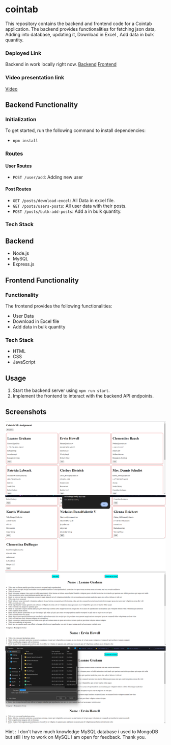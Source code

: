 # cointab
 

This repository contains the backend and frontend code for a Cointab application. 
The backend provides functionalities for fetching json data, Adding into database, updating it, Download in Excel , Add data in bulk quantity. 

### Deployed Link
Backend in work locally right now.
 [Backend](http://localhost:8080) 
 [Frontend](https://cointabapp.netlify.app/)

 ### Video presentation link
 [Video](https://drive.google.com/file/d/1pgvN8R_qyYzyMqVBFisspBmwJ4rr7TU2/view?usp=sharing)
 
## Backend Functionality

### Initialization
To get started, run the following command to install dependencies:
 - `npm install`
 
### Routes

#### User Routes
- `POST /user/add`: Adding new user

#### Post Routes
- `GET /posts/download-excel`: All Data in excel file.
- `GET /posts/users-posts`: All user data with their posts.
- `POST /posts/bulk-add-posts`: Add a in bulk quantity.


### Tech Stack

## Backend
- Node.js
- MySQL
- Express.js

## Frontend Functionality

### Functionality
The frontend provides the following functionalities:
- User Data
- Download in Excel file
- Add data in bulk quantity

### Tech Stack
- HTML
- CSS
- JavaScript

## Usage
1. Start the backend server using `npm run start`.
2. Implement the frontend to interact with the backend API endpoints.

## Screenshots
![Home Page](/Images//Home%20page.png) 
![Add User](/Images/Add%20user.png)
![Post Page](/Images/post%20page.png)
![Download in Excel](/Images/download%20in%20excel.png)

Hint : I don't have much knowledge MySQL database i used to MongoDB but still i try to work on MySQL I am open for feedback. 
Thank you.



